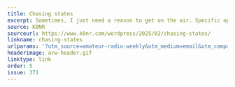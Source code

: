 ```yaml
---
title: Chasing states
excerpt: Sometimes, I just need a reason to get on the air. Specific operating goals can help with this, whatever form they take, including operating awards.
source: K0NR
sourceurl: https://www.k0nr.com/wordpress/2025/02/chasing-states/
linkname: chasing-states
urlparams: '?utm_source=amateur-radio-weekly&utm_medium=email&utm_campaign=newsletter'
headerimage: arw-header.gif
linktype: link
order: 5
issue: 371
---
```

